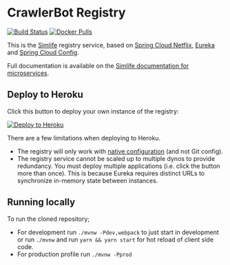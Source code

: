 # CrawlerBot Registry

[![Build Status][travis-image]][travis-url]  [![Docker Pulls](https://img.shields.io/docker/pulls/simlife/simlife-registry.svg)](https://hub.docker.com/r/simlife/simlife-registry/)

This is the [Simlife](http://www.simlife.io/) registry service, based on [Spring Cloud Netflix](http://cloud.spring.io/spring-cloud-netflix/), [Eureka](https://github.com/Netflix/eureka) and [Spring Cloud Config](http://cloud.spring.io/spring-cloud-config/).

Full documentation is available on the [Simlife documentation for microservices](http://www.simlife.io/microservices-architecture).

## Deploy to Heroku

Click this button to deploy your own instance of the registry:

[![Deploy to Heroku](https://www.herokucdn.com/deploy/button.png)](https://heroku.com/deploy)

There are a few limitations when deploying to Heroku.

* The registry will only work with [native configuration](http://www.simlife.io/simlife-registry/#spring-cloud-config) (and not Git config).
* The registry service cannot be scaled up to multiple dynos to provide redundancy. You must deploy multiple applications (i.e. click the button more than once). This is because Eureka requires distinct URLs to synchronize in-memory state between instances.

## Running locally

To run the cloned repository;
* For development run `./mvnw -Pdev,webpack` to just start in development or run `./mvnw` and run `yarn && yarn start` for hot reload of client side code.
* For production profile run `./mvnw -Pprod`

[travis-image]: https://travis-ci.org/simlife/simlife-registry.svg?branch=master
[travis-url]: https://travis-ci.org/simlife/simlife-registry
